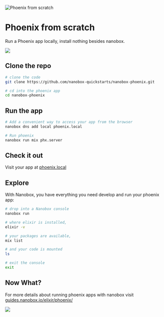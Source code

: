 ![Phoenix from scratch](https://guides.nanobox.io/assets/quickstart-icons/phoenix.png)

# Phoenix from scratch

Run a Phoenix app locally, install nothing besides nanobox.

<a href="https://nanobox.io/download"><img src="https://guides.nanobox.io/assets/quickstart-icons/download.png" /></a>


## Clone the repo

```bash
# clone the code
git clone https://github.com/nanobox-quickstarts/nanobox-phoenix.git

# cd into the phoenix app
cd nanobox-phoenix
```

## Run the app

```bash
# Add a convenient way to access your app from the browser
nanobox dns add local phoenix.local

# Run phoenix
nanobox run mix phx.server
```

## Check it out

Visit your app at <a href="http://phoenix.local" target="\_blank">phoenix.local</a>

## Explore
With Nanobox, you have everything you need develop and run your phoenix app:

```bash
# drop into a Nanobox console
nanobox run

# where elixir is installed,
elixir -v

# your packages are available,
mix list

# and your code is mounted
ls

# exit the console
exit
```

## Now What?
For more details about running phoenix apps with nanobox visit [guides.nanobox.io/elixir/phoenix/](https://guides.nanobox.io/elixir/phoenix/)

<a href="https://nanobox.io"><img src="https://guides.nanobox.io/assets/quickstart-icons/footer.png" /></a>
